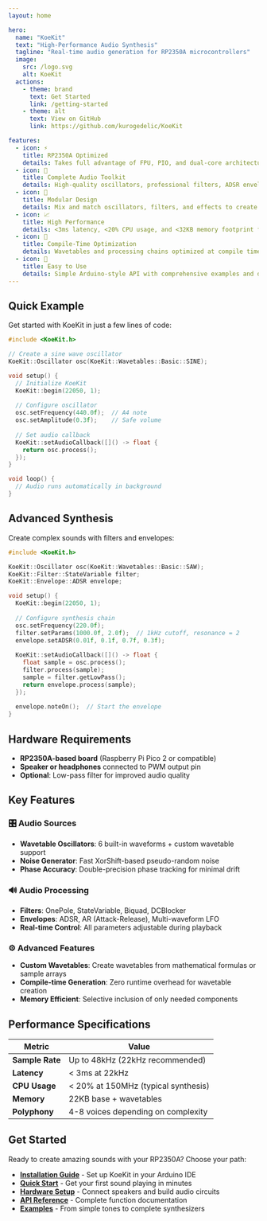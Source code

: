```yaml
---
layout: home

hero:
  name: "KoeKit"
  text: "High-Performance Audio Synthesis"
  tagline: "Real-time audio generation for RP2350A microcontrollers"
  image:
    src: /logo.svg
    alt: KoeKit
  actions:
    - theme: brand
      text: Get Started
      link: /getting-started
    - theme: alt
      text: View on GitHub
      link: https://github.com/kurogedelic/KoeKit

features:
  - icon: ⚡
    title: RP2350A Optimized
    details: Takes full advantage of FPU, PIO, and dual-core architecture for maximum performance
  - icon: 🎵
    title: Complete Audio Toolkit
    details: High-quality oscillators, professional filters, ADSR envelopes, and LFO modulators
  - icon: 🔧
    title: Modular Design
    details: Mix and match oscillators, filters, and effects to create complex synthesis chains
  - icon: 📈
    title: High Performance
    details: <3ms latency, <20% CPU usage, and <32KB memory footprint for full-featured synthesis
  - icon: 🎯
    title: Compile-Time Optimization
    details: Wavetables and processing chains optimized at compile time for zero runtime overhead
  - icon: 🔌
    title: Easy to Use
    details: Simple Arduino-style API with comprehensive examples and documentation
---
```


## Quick Example

Get started with KoeKit in just a few lines of code:

```cpp
#include <KoeKit.h>

// Create a sine wave oscillator
KoeKit::Oscillator osc(KoeKit::Wavetables::Basic::SINE);

void setup() {
  // Initialize KoeKit
  KoeKit::begin(22050, 1);
  
  // Configure oscillator
  osc.setFrequency(440.0f);  // A4 note
  osc.setAmplitude(0.3f);    // Safe volume
  
  // Set audio callback
  KoeKit::setAudioCallback([]() -> float {
    return osc.process();
  });
}

void loop() {
  // Audio runs automatically in background
}
```

## Advanced Synthesis

Create complex sounds with filters and envelopes:

```cpp
#include <KoeKit.h>

KoeKit::Oscillator osc(KoeKit::Wavetables::Basic::SAW);
KoeKit::Filter::StateVariable filter;
KoeKit::Envelope::ADSR envelope;

void setup() {
  KoeKit::begin(22050, 1);
  
  // Configure synthesis chain
  osc.setFrequency(220.0f);
  filter.setParams(1000.0f, 2.0f);  // 1kHz cutoff, resonance = 2
  envelope.setADSR(0.01f, 0.1f, 0.7f, 0.3f);
  
  KoeKit::setAudioCallback([]() -> float {
    float sample = osc.process();
    filter.process(sample);
    sample = filter.getLowPass();
    return envelope.process(sample);
  });
  
  envelope.noteOn();  // Start the envelope
}
```

## Hardware Requirements

- **RP2350A-based board** (Raspberry Pi Pico 2 or compatible)
- **Speaker or headphones** connected to PWM output pin
- **Optional**: Low-pass filter for improved audio quality

## Key Features

### 🎛️ Audio Sources
- **Wavetable Oscillators**: 6 built-in waveforms + custom wavetable support
- **Noise Generator**: Fast XorShift-based pseudo-random noise
- **Phase Accuracy**: Double-precision phase tracking for minimal drift

### 🔊 Audio Processing  
- **Filters**: OnePole, StateVariable, Biquad, DCBlocker
- **Envelopes**: ADSR, AR (Attack-Release), Multi-waveform LFO
- **Real-time Control**: All parameters adjustable during playback

### ⚙️ Advanced Features
- **Custom Wavetables**: Create wavetables from mathematical formulas or sample arrays
- **Compile-time Generation**: Zero runtime overhead for wavetable creation
- **Memory Efficient**: Selective inclusion of only needed components

## Performance Specifications

| Metric | Value |
|--------|-------|
| **Sample Rate** | Up to 48kHz (22kHz recommended) |
| **Latency** | < 3ms at 22kHz |
| **CPU Usage** | < 20% at 150MHz (typical synthesis) |
| **Memory** | 22KB base + wavetables |
| **Polyphony** | 4-8 voices depending on complexity |

## Get Started

Ready to create amazing sounds with your RP2350A? Choose your path:

- **[Installation Guide](/getting-started)** - Set up KoeKit in your Arduino IDE
- **[Quick Start](/quick-start)** - Get your first sound playing in minutes  
- **[Hardware Setup](/hardware-setup)** - Connect speakers and build audio circuits
- **[API Reference](/api/)** - Complete function documentation
- **[Examples](/examples/)** - From simple tones to complete synthesizers